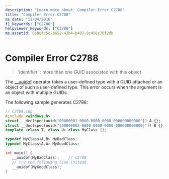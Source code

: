 ```yaml
---
description: "Learn more about: Compiler Error C2788"
title: "Compiler Error C2788"
ms.date: "11/04/2016"
f1_keywords: ["C2788"]
helpviewer_keywords: ["C2788"]
ms.assetid: 8688fc5c-e652-43b4-b407-9c488c76f2db
---
```

# Compiler Error C2788

> 'identifier' : more than one GUID associated with this object

The [__uuidof](../../cpp/uuidof-operator.md) operator takes a user-defined type with a GUID attached or an object of such a user-defined type. This error occurs when the argument is an object with multiple GUIDs.

The following sample generates C2788:

```cpp
// C2788.cpp
#include <windows.h>
struct __declspec(uuid("00000001-0000-0000-0000-000000000000")) A {};
struct __declspec(uuid("{00000002-0000-0000-0000-000000000000}")) B {};
template <class T, class U> class MyClass {};

typedef MyClass<A,B> MyBadClass;
typedef MyClass<A,A> MyGoodClass;

int main() {
   __uuidof(MyBadClass);    // C2788
   // try the following line instead
   __uuidof(MyGoodClass);
}
```
